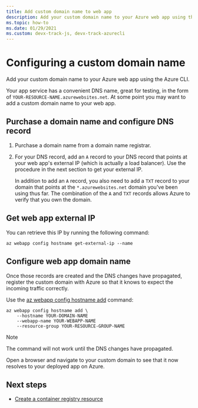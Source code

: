```yaml
---
title: Add custom domain name to web app
description: Add your custom domain name to your Azure web app using the Azure CLI.
ms.topic: how-to
ms.date: 01/29/2021
ms.custom: devx-track-js, devx-track-azurecli
---
```


# Configuring a custom domain name

Add your custom domain name to your Azure web app using the Azure CLI. 

Your app service has a convenient DNS name, great for testing, in the form of `YOUR-RESOURCE-NAME.azurewebsites.net`. At some point you may want to add a custom domain name to your web app. 

## Purchase a domain name and configure DNS record

1. Purchase a domain name from a domain name registrar. 
1. For your DNS record, add an `A` record to your DNS record that points at your web app's external IP (which is actually a load balancer). Use the procedure in the next section to get your external IP.

    In addition to add an `A` record, you also need to add a `TXT` record to your domain that points at the `*.azurewebsites.net` domain you've been using thus far. The combination of the `A` and `TXT` records allows Azure to verify that you own the domain.

## Get web app external IP

You can retrieve this IP by running the following command:

```azurecli
az webapp config hostname get-external-ip --name
```

## Configure web app domain name 

Once those records are created and the DNS changes have propagated, register the custom domain with Azure so that it knows to expect the incoming traffic correctly.

Use the [az webapp config hostname add](/cli/azure/webapp/config/hostname) command:

```azurecli
az webapp config hostname add \
    --hostname YOUR-DOMAIN-NAME
    --webapp-name YOUR-WEBAPP-NAME
    --resource-group YOUR-RESOURCE-GROUP-NAME
```

> [!NOTE]
> The command will not work until the DNS changes have propagated.

Open a browser and navigate to your custom domain to see that it now resolves to your deployed app on Azure.

## Next steps

* [Create a container registry resource](create-container-registry-resource.md)